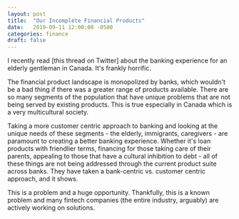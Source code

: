 ```yaml
---
layout: post
title:  "Our Incomplete Financial Products"
date:   2019-09-11 12:00:00 -0500
categories: finance
draft: false
---
```


I recently read [this thread on Twitter] about the banking experience for an elderly gentleman in Canada. It's frankly horrific.

The financial product landscape is monopolized by banks, which wouldn't be a bad thing if there was a greater range of  products available. There are so many segments of the population that have unique problems that are not being served by existing products. This is true especially in Canada which is a very multicultural society.

Taking a more customer centric approach to banking and looking at the unique needs of these segments - the elderly, immigrants, caregivers - are paramount to creating a better banking experience. Whether it's loan products with friendlier terms, financing for those taking care of their parents, appealing to those that have a cultural inhibition to debt - all of these things are not being addressed through the current product suite across banks. They have taken a bank-centric vs. customer centric approach, and it shows.

This is a problem and a huge opportunity. Thankfully, this is a known problem and many fintech companies (the entire industry, arguably) are actively working on solutions.
